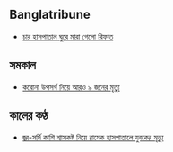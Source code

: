 <h2>Banglatribune</h2>
<ul>
	<li><a href="https://www.banglatribune.com/country/news/616436/%E0%A6%9A%E0%A6%BE%E0%A6%B0-%E0%A6%B9%E0%A6%BE%E0%A6%B8%E0%A6%AA%E0%A6%BE%E0%A6%A4%E0%A6%BE%E0%A6%B2-%E0%A6%98%E0%A7%81%E0%A6%B0%E0%A7%87-%E0%A6%AE%E0%A6%BE%E0%A6%B0%E0%A6%BE-%E0%A6%97%E0%A7%87%E0%A6%B2%E0%A7%8B-%E0%A6%B0%E0%A6%BF%E0%A6%AB%E0%A6%BE%E0%A6%A4-%E0%A6%AD%E0%A6%B0%E0%A7%8D%E0%A6%A4%E0%A6%BF-%E0%A6%A8%E0%A7%87%E0%A7%9F%E0%A6%A8%E0%A6%BF" target="_blank">চার হাসপাতাল ঘুরে মারা গেলো রিফাত</a></li>
</ul>
<h2>সমকাল</h2>
<ul>
	<li><a href="https://samakal.com/bangladesh/article/200417304/%E0%A6%95%E0%A6%B0%E0%A7%8B%E0%A6%A8%E0%A6%BE-%E0%A6%89%E0%A6%AA%E0%A6%B8%E0%A6%B0%E0%A7%8D%E0%A6%97-%E0%A6%A8%E0%A6%BF%E0%A7%9F%E0%A7%87-%E0%A6%86%E0%A6%B0%E0%A6%93-%E0%A7%AF-%E0%A6%9C%E0%A6%A8%E0%A7%87%E0%A6%B0-%E0%A6%AE%E0%A7%83%E0%A6%A4%E0%A7%8D%E0%A6%AF%E0%A7%81-" target="_blank">করোনা উপসর্গ নিয়ে আরও ৯ জনের মৃত্যু</a></li>
</ul>

<h2>কালের কণ্ঠ</h2>
<ul>
	<li><a href="https://www.kalerkantho.com/online/country-news/2020/03/31/893113" target="_blank">জ্বর-সর্দি কাশি শ্বাসকষ্ট নিয়ে রামেক হাসপাতালে যুবকের মৃত্যু</a></li>
</ul>


